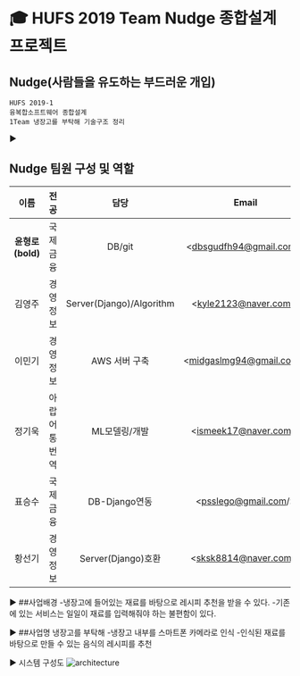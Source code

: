 :mortar_board: HUFS 2019 Team Nudge 종합설계 프로젝트
==========
Nudge(사람들을 유도하는 부드러운 개입)
-----

~~~
HUFS 2019-1
융복합소프트웨어 종합설계
1Team 냉장고를 부탁해 기술구조 정리
~~~

:arrow_forward: 
## Nudge 팀원 구성 및 역할

|이름|전공|담당|Email|
|:-------:|:-------:|:------:|:--------:|
|**윤형로(bold)**|국제금융|DB/git|<dbsgudfh94@gmail.com/>|
|김영주|경영정보|Server(Django)/Algorithm|<kyle2123@naver.com/>|
|이민기|경영정보|AWS 서버 구축|<midgaslmg94@gmail.com/>|
|정기욱|아랍어통번역|ML모델링/개발|<ismeek17@naver.com/>|
|표승수|국제금융|DB-Django연동|<psslego@gmail.com/>|
|황선기|경영정보|Server(Django)호환|<sksk8814@naver.com/>|



:arrow_forward: ##사업배경
-냉장고에 들어있는 재료를 바탕으로 레시피 추천을 받을 수 있다.
-기존에 있는 서비스는 일일이 재료를 입력해줘야 하는 불편함이 있다.




:arrow_forward: ##사업명 냉장고를 부탁해
-냉장고 내부를 스마트폰 카메라로 인식
-인식된 재료를 바탕으로 만들 수 있는 음식의 레시피를 추천



:arrow_forward: 시스템 구성도
![architecture](https://user-images.githubusercontent.com/49775240/58313386-647a6a00-7e48-11e9-9b02-d54c94d4f13b.png)
